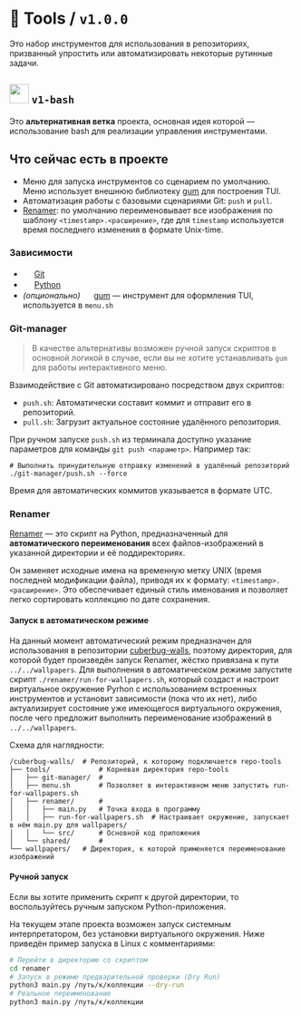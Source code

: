 # 📁 Tools / `v1.0.0`

Это набор инструментов для использования в репозиториях, призванный упростить или автоматизировать некоторые рутинные задачи.

## <img src="https://www.svgrepo.com/show/332258/branches.svg" width="34" height="34"> `v1-bash`

Это **альтернативная ветка** проекта, основная идея которой — использование bash для реализации управления инструментами.

## Что сейчас есть в проекте

- Меню для запуска инструментов со сценарием по умолчанию. Меню использует внешнюю библиотеку [gum](https://github.com/charmbracelet/gum) для построения TUI.
- Автоматизация работы с базовыми сценариями Git: `push` и `pull`.
- [Renamer](renamer/README.md): по умолчанию переименовывает все изображения по шаблону `<timestamp>.<расширение>`, где для `timestamp` используется время последнего изменения в формате Unix-time.

### Зависимости

- <img src="https://www.svgrepo.com/show/303548/git-icon-logo.svg" width="16" height="16"> [Git](https://git-scm.com)
- <img src="https://www.svgrepo.com/show/452091/python.svg" width="16" height="16"> [Python](https://www.python.org)
- *(опционально)* <img src="https://avatars.githubusercontent.com/u/57376114?s=48&v=4" width="16" height="16"> [gum](https://github.com/charmbracelet/gum) — инструмент для оформления TUI, используется в `menu.sh`

### Git-manager

>В качестве альтернативы возможен ручной запуск скриптов в основной логикой в случае, если вы не хотите устанавливать `gum` для работы интерактивного меню.

Взаимодействие с Git автоматизировано посредством двух скриптов:
- `push.sh`: Автоматически составит коммит и отправит его в репозиторий.
- `pull.sh`: Загрузит актуальное состояние удалённого репозитория.

При ручном запуске `push.sh` из терминала доступно указание параметров для команды `git push <параметр>`. Например так:
```shell
# Выполнить принудительную отправку изменений в удалённый репозиторий
./git-manager/push.sh --force
```
Время для автоматических коммитов указывается в формате UTC.

### Renamer

[Renamer](renamer/README.md) — это скрипт на Python, предназначенный для **автоматического переименования** всех файлов-изображений в указанной директории и её поддиректориях.

Он заменяет исходные имена на временную метку UNIX (время последней модификации файла), приводя их к формату: `<timestamp>.<расширение>`. Это обеспечивает единый стиль именования и позволяет легко сортировать коллекцию по дате сохранения.

#### Запуск в автоматическом режиме

На данный момент автоматический режим предназначен для использования в репозитории [cuberbug-walls](https://github.com/cuberbug/cuberbug-walls), поэтому директория, для которой будет произведён запуск Renamer, жёстко привязана к пути `../../wallpapers`. Для выполнения в автоматическом режиме запустите скрипт `./renamer/run-for-wallpapers.sh`, который создаст и настроит виртуальное окружение Pyrhon с использованием встроенных инструментов и установит зависимости (пока что их нет), либо актуализирует состояние уже имеющегося виртуального окружения, после чего предложит выполнить переименование изображений в `../../wallpapers`.

Схема для наглядности:
```shell
/cuberbug-walls/  # Репозиторий, к которому подключается repo-tools
├── tools/            # Корневая директория repo-tools
│   ├── git-manager/  #
│   ├── menu.sh       # Позволяет в интерактивном меню запустить run-for-wallpapers.sh
│   ├── renamer/      #
│   │   ├── main.py   # Точка входа в программу
│   │   ├── run-for-wallpapers.sh  # Настраивает окружение, запускает в нём main.py для wallpapers/
│   │   └── src/      # Основной код приложения
│   └── shared/       #
└── wallpapers/   # Директория, к которой применяется переименование изображений
```

#### Ручной запуск

Если вы хотите применить скрипт к другой директории, то воспользуйтесь ручным запуском Python-приложения.

На текущем этапе проекта возможен запуск системным интерпретатором, без установки виртуального окружения. Ниже приведён пример запуска в Linux с комментариями:

```bash
# Перейти в директорию со скриптом
cd renamer
# Запуск в режиме предварительной проверки (Dry Run)
python3 main.py /путь/к/коллекции --dry-run
# Реальное переименование
python3 main.py /путь/к/коллекции
```
